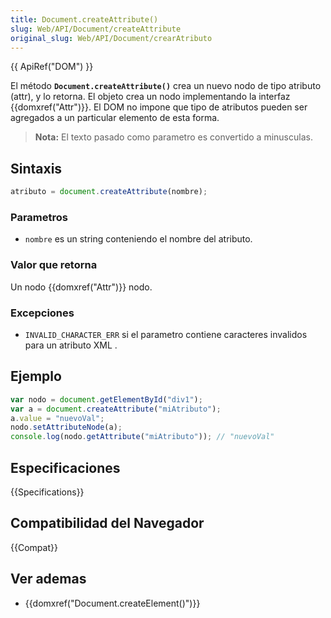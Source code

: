 ```yaml
---
title: Document.createAttribute()
slug: Web/API/Document/createAttribute
original_slug: Web/API/Document/crearAtributo
---
```


{{ ApiRef("DOM") }}

El método **`Document.createAttribute()`** crea un nuevo nodo de tipo atributo (attr), y lo retorna. El objeto crea un nodo implementando la interfaz {{domxref("Attr")}}. El DOM no impone que tipo de atributos pueden ser agregados a un particular elemento de esta forma.

> **Nota:** El texto pasado como parametro es convertido a minusculas.

## Sintaxis

```js
atributo = document.createAttribute(nombre);
```

### Parametros

- `nombre` es un string conteniendo el nombre del atributo.

### Valor que retorna

Un nodo {{domxref("Attr")}} nodo.

### Excepciones

- `INVALID_CHARACTER_ERR` si el parametro contiene caracteres invalidos para un atributo XML .

## Ejemplo

```js
var nodo = document.getElementById("div1");
var a = document.createAttribute("miAtributo");
a.value = "nuevoVal";
nodo.setAttributeNode(a);
console.log(nodo.getAttribute("miAtributo")); // "nuevoVal"
```

## Especificaciones

{{Specifications}}

## Compatibilidad del Navegador

{{Compat}}

## Ver ademas

- {{domxref("Document.createElement()")}}
